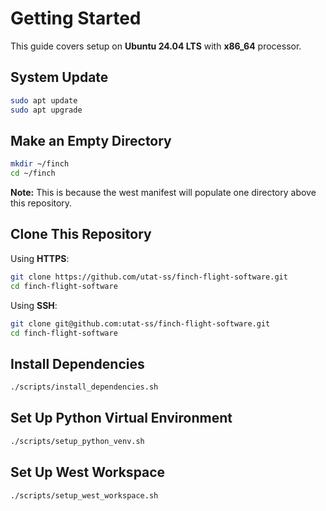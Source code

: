 # Getting Started

This guide covers setup on **Ubuntu 24.04 LTS** with **x86_64** processor.

## System Update

```sh
sudo apt update
sudo apt upgrade
```

## Make an Empty Directory

```sh
mkdir ~/finch
cd ~/finch
```

**Note:** This is because the west manifest will populate one directory above this repository.

## Clone This Repository

Using **HTTPS**:

```sh
git clone https://github.com/utat-ss/finch-flight-software.git
cd finch-flight-software
```

Using **SSH**:

```sh
git clone git@github.com:utat-ss/finch-flight-software.git
cd finch-flight-software
```

## Install Dependencies

```sh
./scripts/install_dependencies.sh
```

## Set Up Python Virtual Environment

```sh
./scripts/setup_python_venv.sh
```

## Set Up West Workspace

```sh
./scripts/setup_west_workspace.sh
```
